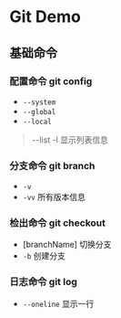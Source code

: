 # Git Demo

## 基础命令

### 配置命令 git config

- `--system`
- `--global`
- `--local`
> --list -l 显示列表信息

### 分支命令 git branch

- `-v`
- `-vv` 所有版本信息

### 检出命令 git checkout

* [branchName] 切换分支
* `-b` 创建分支

### 日志命令 git log 

* `--oneline` 显示一行